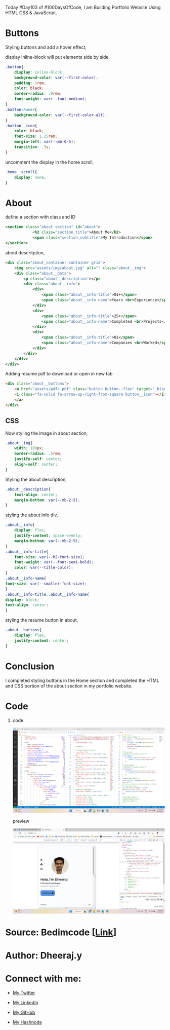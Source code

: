 Today #Day103 of #100DaysOfCode, I am Building Portfolio Website Using HTML CSS & JavaScript.

# Buttons

Styling buttons and add a hover effect,

display inline-block will put elements side by side,

```css
.button{
    display: inline-block;
    background-color: var(--first-color);
    padding: 1rem;
    color: black;
    border-radius: .9rem;
    font-weight: var(--font-medium);
}
.button:hover{
    background-color: var(--first-color-alt);
}
.button__icon{
    color: black;
    font-size: 1.25rem;
    margin-left: var(--mb-0-5);
    transition: .3s;
}
```

uncomment the display in the home scroll,

```css
.home__scroll{
    display: none;
}
```

# About

define a section with class and ID

```xml
<section class="about section" id="about">
            <h2 class="section_title">About Me</h2>
            <span class="section_subtitle">My Introduction</span>
</section>
```

about descritption,

```xml
<div class="about_container container grid">
    <img src="assets/img/about.jpg" alt="" class="about__img">
    <div class="about__data">
        <p class="about__description"></p>
        <div class="about__info">
            <div>
                <span class="about__info-title">01+</span>
                <span class="about__info-name">Years <br>Experience</span>
            </div>
            <div>
                <span class="about__info-title">25+</span>
                <span class="about__info-name">Completed <br>Projects</span>
            </div>
            <div>
                <span class="about__info-title">01</span>
                <span class="about__info-name">Companies <br>Worked</span>
            </div> 
        </div>
    </div>
</div>
```

Adding resume pdf to download or open in new tab

```html
<div class="about__buttons">
    <a href="assets/pdf/.pdf" class="button button--flex" target="_blank">Resume
    <i class="fa-solid fa-arrow-up-right-from-square button__icon"></i>
    </a>
</div>
```

## CSS

Now styling the image in about section,

```css
.about__img{
    width: 100px;
    border-radius: .5rem;
    justify-self: center;
    align-self: center;
}
```

Styling the about description,

```css
.about__description{
    text-align: center;
    margin-bottom: var(--mb-2-5);
}
```

styling the about info div,

```css
.about__info{
    display: flex;
    justify-content: space-evenly;
    margin-bottom: var(--mb-2-5);
}
.about__info-title{
    font-size: var(--h2-font-size);
    font-weight: var(--font-semi-bold);
    color: var(--title-color);
}
.about__info-name{
font-size: var(--smaller-font-size);
}
.about__info-title,.about__info-name{
display: block;
text-align: center;
}
```

styling the resume button in about,

```css
.about__buttons{
    display: flex;
    justify-content: center;
}
```

# Conclusion

I completed styling buttons in the Home section and completed the HTML and CSS portion of the about section in my portfolio website.

# Code

1. code
    
   ![Alt text](1.%20day103%20code.png)
    
    preview
    
    ![Alt text](2.%20day103%20preview.png)
    

# Source: **Bedimcode** [\[Link\]](https://www.youtube.com/watch?v=27JtRAI3QO8&t=81s)

# Author: Dheeraj.y

# Connect with me:

* [My Twitter](https://twitter.com/yssdheeraj)
    
* [My LinkedIn](https://www.linkedin.com/in/dheerajy1/)
    
* [My GitHub](https://github.com/dheerajy1)
    
* [My Hashnode](https://dheerajy1.hashnode.dev/)